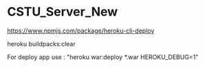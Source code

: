 # CSTU_Server_New

https://www.npmjs.com/package/heroku-cli-deploy

heroku buildpacks:clear

For deploy app use : "heroku war:deploy *.war HEROKU_DEBUG=1"
